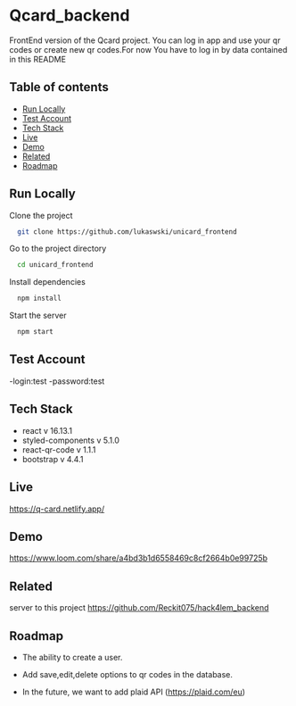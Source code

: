 # Qcard_backend

FrontEnd version of the Qcard project. 
You can log in app and use your qr codes or
create new qr codes.For now You have to log in by
data contained in this README

## Table of contents
* [Run Locally](#run-locally)
* [Test Account](#test-account)
* [Tech Stack](#tech-stack)
* [Live](#live)
* [Demo](#demo)
* [Related](#related)
* [Roadmap](#roadmap)

## Run Locally

Clone the project

```bash
  git clone https://github.com/lukaswski/unicard_frontend
```

Go to the project directory

```bash
  cd unicard_frontend
```

Install dependencies

```bash
  npm install
```

Start the server

```bash
  npm start
```

## Test Account
-login:test
-password:test

## Tech Stack

- react v 16.13.1
- styled-components v 5.1.0
- react-qr-code v 1.1.1
- bootstrap v 4.4.1

## Live
https://q-card.netlify.app/

## Demo
https://www.loom.com/share/a4bd3b1d6558469c8cf2664b0e99725b

## Related
server to this project https://github.com/Reckit075/hack4lem_backend


## Roadmap

- The ability to create a user.

- Add save,edit,delete options to qr codes in the database.

- In the future, we want to add plaid API (https://plaid.com/eu)

